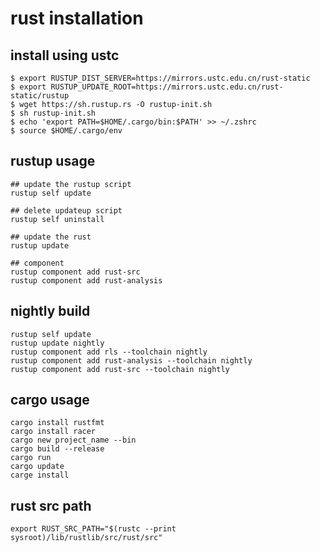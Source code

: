 # rust installation

## install using ustc

``` shell
$ export RUSTUP_DIST_SERVER=https://mirrors.ustc.edu.cn/rust-static
$ export RUSTUP_UPDATE_ROOT=https://mirrors.ustc.edu.cn/rust-static/rustup
$ wget https://sh.rustup.rs -O rustup-init.sh
$ sh rustup-init.sh
$ echo 'export PATH=$HOME/.cargo/bin:$PATH' >> ~/.zshrc
$ source $HOME/.cargo/env
```

## rustup usage

``` shell
## update the rustup script
rustup self update

## delete updateup script
rustup self uninstall

## update the rust
rustup update

## component
rustup component add rust-src
rustup component add rust-analysis

```

## nightly build

``` shell
rustup self update
rustup update nightly
rustup component add rls --toolchain nightly
rustup component add rust-analysis --toolchain nightly
rustup component add rust-src --toolchain nightly
```

## cargo usage

``` shell
cargo install rustfmt
cargo install racer
cargo new project_name --bin
cargo build --release
cargo run
cargo update
carge install
```

## rust src path

``` shell
export RUST_SRC_PATH="$(rustc --print sysroot)/lib/rustlib/src/rust/src"
```
